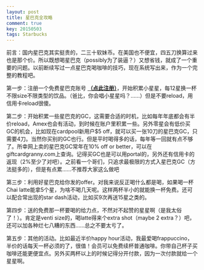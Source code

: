 ```yaml
---
layout: post
title: 星巴克全攻略
comment: true
key: 20150503
tags: Starbucks
---
```


前言：国内星巴克其实挺贵的，二三十软妹币。在美国也不便宜，四五刀换算过来也是那个价。所以既想喝星巴克（possibly为了装逼？）又想省钱，就成了一个重要的问题。以前断续写过一点星巴克喝咖啡的技巧，现在系统写出来，作为一个完整的教程吧。

第一步：注册一个免费星巴克账号
**[（点此注册）](https://www.starbucks.com/account/create/redeem/MCP131XSR?utm_source=extole&utm_medium=referral&utm_campaign=msr_referral_program&xtl_coupon_code=1&utm_source=MSR1to1&utm_medium=email&utm_content=hero&utm_campaign=US_Overlay1261Wave3&cta_id=54e3723b368aa66c7400001c&xtl_client_id=106223&xtl_campaign_id=54f68701368aa6fd00000049&xtl_share_zone_name=microsite&xtl_zone_name=friend_landing_coupon&xtl_site_id=81f628a3a6a95a261c5cd47f&xtl_share_id=6149172321054435805&xtl_click_id=6184185991026382565)**，开始积累小星星，每12星换一杯不限size不限类型的饮品。（爸比，你会唱小星星吗？……）但是不要reload，用信用卡reload很傻。

第二步：开始积累一些星巴克的GC，这需要合适的时机，比如每年年底都会有半价reload，Amex也会有活动，到时候在账户里积累一些。另外零星会有低价买GC的机会，比如现在cardpool新用户$5 off，就可以买一张10刀的星巴克GC，只需要4刀。当然你买别的GC也行。但是平时喝得多的话，每年等一回就有点不够了。所幸网上卖的星巴克GC常年在10% off or better，可以在giftcardgranny.com上查询。记得买GC也是可以用portal的，另外还有信用卡的返现（2%至少了对吧）。之前看一个哥们，只追求最极限的方式入星巴克GC（方法挺多的），但是有点累……不推荐大家这么做吧

第三步：利用好星巴克给你发的offer。对我来说反正喝什么都是喝，如果喝一杯Chai latte能拿5个星，为啥不喝几天呢。这样两杯半小的就能换一杯免费。还可以配合常出现的star dash活动，比如买9次再送15星之类的。

第四步：送的免费那一杯要喝的给力点，不然对不起赞的星星啊（是我太俗了！）。肯定是venti size的，喝latte得来个extra shot（maybe 2 extra？）吧，还可以加各种烂七八糟的东西……总之不要太亏了。

第五步：其他的活动。比如最近半价happy hour活动，我最爱喝frappuccino，半价的话每天一杯必须的了，很值！会员可以免费续杯普通咖啡。你带自己杯子买咖啡还能更便宜点。另外买两杯以上的时候记得分开付款，因为一次付款就给一个星星啊。

